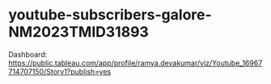 # youtube-subscribers-galore-NM2023TMID31893
 Dashboard:
 https://public.tableau.com/app/profile/ramya.devakumar/viz/Youtube_16967714707150/Story1?publish=yes
